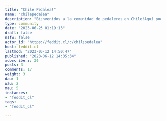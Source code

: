 ```yaml
---
title: "Chile Pedalea!" 
name: "chilepedalea"
description: "Bienvenidos a la comunidad de pedaleros en Chile!Aquí podrás hacer consultas sobre equipamiento, buscar rutas, compartir ofertas cleteras o subir fotos de tu bici y/o salidas.Reglas- Publicaciones relacionadas al ciclismo en Chile (para todo lo demás tenemos un hilo random mensual)- Todo tipo de disciplina admitido: mtb, ruta, gravel, ciudad, recreativo etc.- Se pueden hacer ventas personales, pero sin spammear"
type: community
date: "2023-06-23 01:19:13"
draft: false
nsfw: false
actor_id: "https://feddit.cl/c/chilepedalea"
host: feddit.cl
lastmod: "2023-06-12 14:50:47"
published: "2023-06-12 14:35:34"
subscribers: 28
posts: 3
comments: 17
weight: 3
dau: 1
wau: 2
mau: 5
instances:
- "feddit_cl"
tags: 
- "feddit_cl"

---
```


